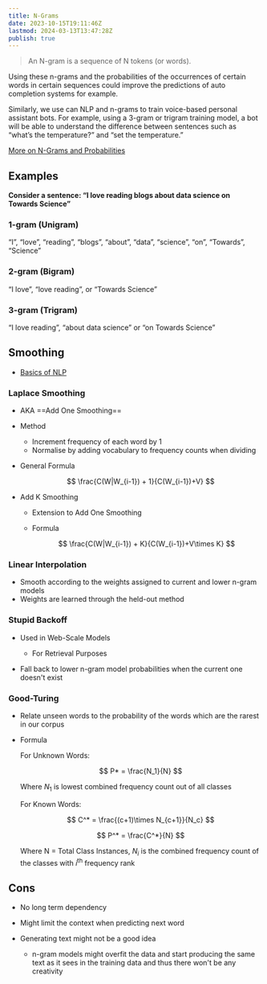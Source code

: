 ```yaml
---
title: N-Grams
date: 2023-10-15T19:11:46Z
lastmod: 2024-03-13T13:47:28Z
publish: true
---
```


> An N-gram is a sequence of N tokens (or words).

Using these n-grams and the probabilities of the occurrences of certain words in certain sequences could improve the predictions of auto completion systems for example.

Similarly, we use can NLP and n-grams to train voice-based personal assistant bots. For example, using a 3-gram or trigram training model, a bot will be able to understand the difference between sentences such as “what’s the temperature?” and “set the temperature.”

[More on N-Grams and Probabilities](https://towardsdatascience.com/understanding-word-n-grams-and-n-gram-probability-in-natural-language-processing-9d9eef0fa058)

## Examples

**Consider a sentence: “I love reading blogs about data science on Towards Science”** 

### 1-gram (Unigram)

“I”, “love”, “reading”, “blogs”, “about”, “data”, “science”, “on”, “Towards”, “Science”

### 2-gram (Bigram)

“I love”, “love reading”, or “Towards Science”

### 3-gram (Trigram)

“I love reading”, “about data science” or “on Towards Science”

## Smoothing

* [Basics of NLP](https://theflyingmantis.medium.com/basics-of-nlp-2-266748a40a3a "Basics of NLP — 2. I would recommend reading my previous… | by Abhinav Rai | Medium")

### Laplace Smoothing

* AKA ==Add One Smoothing==
* Method

  * Increment frequency of each word by 1
  * Normalise by adding vocabulary to frequency counts when dividing
* General Formula

  $$
  \frac{C(W|W_{i-1}) + 1}{C(W_{i-1})+V}
  $$
* Add K Smoothing

  * Extension to Add One Smoothing
  * Formula

    $$
    \frac{C(W|W_{i-1}) + K}{C(W_{i-1})+V\times K}
    $$

### Linear Interpolation

* Smooth according to the weights assigned to current and lower n-gram models
* Weights are learned through the held-out method

### Stupid Backoff

* Used in Web-Scale Models

  * For Retrieval Purposes
* Fall back to lower n-gram model probabilities when the current one doesn't exist

### Good-Turing

* Relate unseen words to the probability of the words which are the rarest in our corpus
* Formula

  For Unknown Words:

  $$
  P* = \frac{N_1}{N}
  $$

  Where $N_1$ is lowest combined frequency count out of all classes

  For Known Words:

  $$
  C^* = \frac{(c+1)\times N_{c+1}}{N_c}
  $$

  $$
  P^* = \frac{C^*}{N}
  $$

  Where N = Total Class Instances, $N_i$ is the combined frequency count of the classes with $i$<sup>th</sup> frequency rank

## Cons

* No long term dependency
* Might limit the context when predicting next word
* Generating text might not be a good idea

  * n-gram models might overfit the data and start producing the same text as it sees in the training data and thus there won't be any creativity
